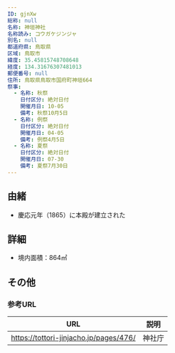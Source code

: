 ```yaml
---
ID: gjnXw
総称: null
名称: 神垣神社
名称読み: コウガケジンジャ
別名: null
都道府県: 鳥取県
区域: 鳥取市
緯度: 35.45815748708648
経度: 134.31676307481013
郵便番号: null
住所: 鳥取県鳥取市国府町神垣664
祭事:
  - 名称: 秋祭
    日付区分: 絶対日付
    開催月日: 10-05
    備考: 秋祭10月5日
  - 名称: 例祭
    日付区分: 絶対日付
    開催月日: 04-05
    備考: 例祭4月5日
  - 名称: 夏祭
    日付区分: 絶対日付
    開催月日: 07-30
    備考: 夏祭7月30日
---
```


## 由緒

- 慶応元年（1865）に本殿が建立された

## 詳細

- 境内面積：864㎡

## その他

### 参考URL

| URL                                    | 説明   |
| -------------------------------------- | ------ |
| https://tottori-jinjacho.jp/pages/476/ | 神社庁 |
